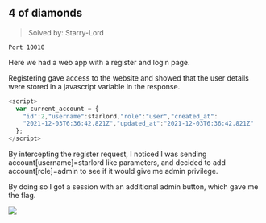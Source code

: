 ## 4 of diamonds

> Solved by: Starry-Lord

```
Port 10010
```

Here we had a web app with a register and login page.

Registering gave access to the website and showed that the user details were stored in a javascript variable in the response.

```javascript
<script>
  var current_account = {
    "id":2,"username":starlord,"role":"user","created_at":
    "2021-12-03T6:36:42.821Z","updated_at":"2021-12-03T6:36:42.821Z"
  };
</script>
```

By intercepting the register request, I noticed I was sending account[username]=starlord like parameters, and decided to add account[role]=admin to see if it would give me admin privilege.

By doing so I got a session with an additional admin button, which gave me the flag.

![](https://i.imgur.com/dwZKwNy.png)